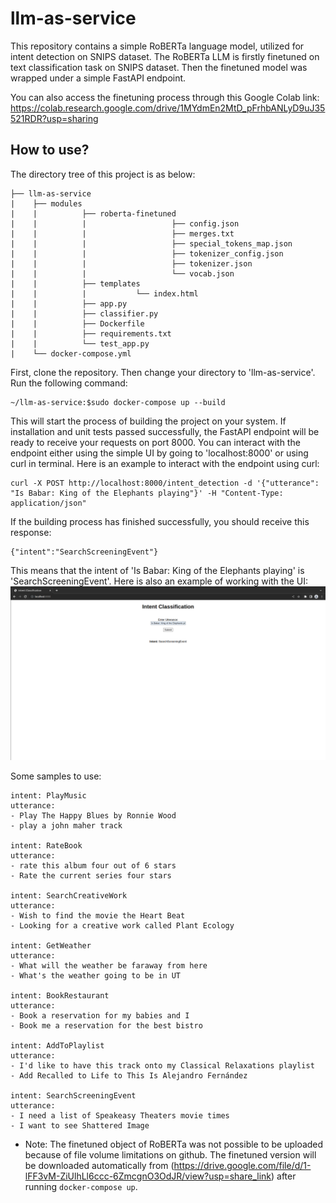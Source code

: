 # llm-as-service
This repository contains a simple RoBERTa language model, utilized for intent detection on SNIPS dataset.
The RoBERTa LLM is firstly finetuned on text classification task on SNIPS dataset.
Then the finetuned model was wrapped under a simple FastAPI endpoint.

You can also access the finetuning process through this Google Colab link:
https://colab.research.google.com/drive/1MYdmEn2MtD_pFrhbANLyD9uJ35521RDR?usp=sharing
## How to use?
The directory tree of this project is as below:
```
├── llm-as-service
|    ├── modules
|    |          ├── roberta-finetuned
|    |          |                   ├── config.json
|    |          |                   ├── merges.txt
|    |          |                   ├── special_tokens_map.json    
|    |          |                   ├── tokenizer_config.json
|    |          |                   ├── tokenizer.json
|    |          |                   └── vocab.json
|    |          ├── templates
|    |          |           └── index.html
|    |          ├── app.py
|    |          ├── classifier.py
|    |          ├── Dockerfile
|    |          ├── requirements.txt
|    |          └── test_app.py
|    └── docker-compose.yml
```
First, clone the repository. Then change your directory to 'llm-as-service'. Run the following command:
```
~/llm-as-service:$sudo docker-compose up --build
```
This will start the process of building the project on your system.
If installation and unit tests passed successfully, the FastAPI endpoint will be ready to receive your requests on port 8000.
You can interact with the endpoint either using the simple UI by going to 'localhost:8000' or using curl in terminal.
Here is an example to interact with the endpoint using curl:
```
curl -X POST http://localhost:8000/intent_detection -d '{"utterance": "Is Babar: King of the Elephants playing"}' -H "Content-Type: application/json"
```
If the building process has finished successfully, you should receive this response:
```
{"intent":"SearchScreeningEvent"}
```
This means that the intent of 'Is Babar: King of the Elephants playing' is 'SearchScreeningEvent'.
Here is also an example of working with the UI:
![UI](UI.png)

Some samples to use:
```
intent: PlayMusic
utterance:
- Play The Happy Blues by Ronnie Wood
- play a john maher track

intent: RateBook
utterance:
- rate this album four out of 6 stars
- Rate the current series four stars

intent: SearchCreativeWork
utterance:
- Wish to find the movie the Heart Beat
- Looking for a creative work called Plant Ecology

intent: GetWeather
utterance:
- What will the weather be faraway from here
- What's the weather going to be in UT

intent: BookRestaurant
utterance:
- Book a reservation for my babies and I
- Book me a reservation for the best bistro

intent: AddToPlaylist
utterance:
- I'd like to have this track onto my Classical Relaxations playlist
- Add Recalled to Life to This Is Alejandro Fernández

intent: SearchScreeningEvent
utterance:
- I need a list of Speakeasy Theaters movie times
- I want to see Shattered Image
```

* Note: The finetuned object of RoBERTa was not possible to be uploaded because of file volume limitations on github. The finetuned version will be downloaded automatically from (https://drive.google.com/file/d/1-lFF3vM-ZiUlhLl6ccc-6ZmcgnO3OdJR/view?usp=share_link) after running `docker-compose up`.
